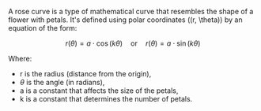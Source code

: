 A rose curve is a type of mathematical curve that resembles the shape of a flower with petals. It's defined using polar coordinates \((r, \theta)\) by an equation of the form:

$$
r(\theta) = a \cdot \cos(k\theta) \quad \text{or} \quad r(\theta) = a \cdot \sin(k\theta)
$$

Where:
- r is the radius (distance from the origin),
- $\theta$ is the angle (in radians),
- a is a constant that affects the size of the petals,
- k is a constant that determines the number of petals.
